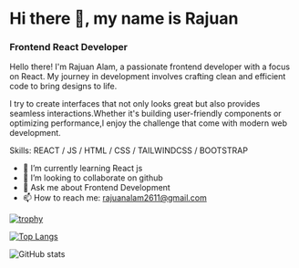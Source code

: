 # Hi there 👋, my name is Rajuan
### Frontend React Developer

Hello there! I'm Rajuan Alam, a passionate frontend developer with a focus on React. My journey in development involves crafting clean and efficient code to bring designs to life.

I try to create interfaces that not only looks great but also provides seamless interactions.Whether it's building user-friendly components or optimizing performance,I enjoy the challenge that come with modern web development.

Skills:   REACT / JS / HTML / CSS / TAILWINDCSS / BOOTSTRAP

- 🌱 I’m currently learning React js 
- 👯 I’m looking to collaborate on github 
- 💬 Ask me about Frontend Development 
- 📫 How to reach me: rajuanalam2611@gmail.com 

[![trophy](https://github-profile-trophy.vercel.app/?username=rajuanalam)](https://github.com/ryo-ma/github-profile-trophy)

[![Top Langs](https://github-readme-stats.vercel.app/api/top-langs/?username=rajuanalam)](https://github.com/anuraghazra/github-readme-stats)

![GitHub stats](https://github-readme-stats.vercel.app/api?username=rajuanalam&show_icons=true)  




